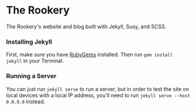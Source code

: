 # The Rookery
The Rookery's website and blog built with Jekyll, Susy, and SCSS.



### Installing Jekyll

First, make sure you have [RubyGems][ruby-gems] installed. Then run `gem install jekyll` in your Terminal.



### Running a Server

You can just run `jekyll serve` to run a server, but in order to test the site on local devices with a local IP address, you'll need to run `jekyll serve --host 0.0.0.0` instead.

[ruby-gems]: https://rubygems.org/pages/download

